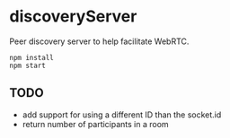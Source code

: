 # discoveryServer

Peer discovery server to help facilitate WebRTC.

```
npm install
npm start
```

## TODO

* add support for using a different ID than the socket.id
* return number of participants in a room
